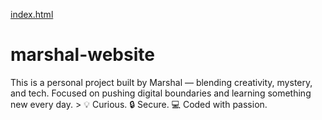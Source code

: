 [index.html](https://github.com/user-attachments/files/22439589/index.html.txt)
# marshal-website
This is a personal project built by Marshal — blending creativity, mystery, and tech. Focused on pushing digital boundaries and learning something new every day.  > 💡 Curious. 🔒 Secure. 💻 Coded with passion.
